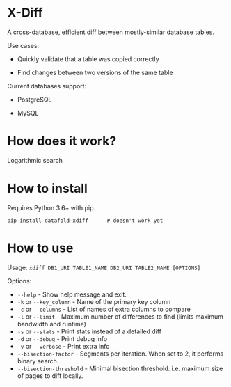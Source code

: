 # X-Diff

A cross-database, efficient diff between mostly-similar database tables.

Use cases:

- Quickly validate that a table was copied correctly

- Find changes between two versions of the same table

Current databases support:

- PostgreSQL

- MySQL

# How does it work?

Logarithmic search

# How to install

Requires Python 3.6+ with pip.

    pip install datafold-xdiff      # doesn't work yet

# How to use

Usage: `xdiff DB1_URI TABLE1_NAME DB2_URI TABLE2_NAME [OPTIONS]`

Options:

  - `--help` - Show help message and exit.
  - `-k` or `--key_column` - Name of the primary key column
  - `-c` or `--columns` - List of names of extra columns to compare
  - `-l` or `--limit` - Maximum number of differences to find (limits maximum bandwidth and runtime)
  - `-s` or `--stats` - Print stats instead of a detailed diff
  - `-d` or `--debug` - Print debug info
  - `-v` or `--verbose` - Print extra info
  - `--bisection-factor` - Segments per iteration. When set to 2, it performs binary search.
  - `--bisection-threshold` - Minimal bisection threshold. i.e. maximum size of pages to diff locally.